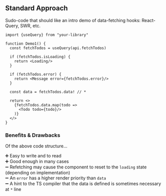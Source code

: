 ## Standard Approach

Sudo-code that should like an intro demo of data-fetching hooks: React-Query, SWR, etc.

```tsx
import {useQuery} from "your-library"

function Demo1() {
  const fetchTodos = useQuery(api.fetchTodos)

  if (fetchTodos.isLoading) {
    return <Loading/>
  }

  if (fetchTodos.error) {
    return <Message error={fetchTodos.error}/>
  }

  const data = fetchTodos.data! // *

  return <>
    {fetchTodos.data.map(todo =>
      <Todo todo={todo}/>
    )}
  </>
}
```

### Benefits & Drawbacks

Of the above code structure...

➕ Easy to write and to read<br/>
➕ Good enough in many cases<br/>
➖ Refetching may cause the component to reset to the `loading` state (depending on implementation)<br/>
➖ An `error` has a higher render priority than `data`<br/>
➖ A hint to the TS compiler that the data is defined is sometimes necessary at `*` line<br/>
